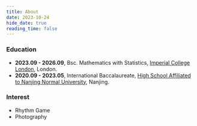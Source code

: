 ```yaml
---
title: About
date: 2023-10-24
hide_date: true
reading_time: false
---
```

### Education

- **2023.09 - 2026.09**, Bsc. Mathematics with Statistics, [Imperial College London](https://www.imperial.ac.uk/), London.
- **2020.09 - 2023.05**,  International Baccalaureate, [High School Affiliated to Nanjing Normal University](http://cpho.tss.nsfz.net/(X(1)S(e03rykswzosfyjj33ge3pyua))/Press/Default.aspx), Nanjing.

### Interest

- Rhythm Game
- Photography